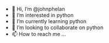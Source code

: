- 👋 Hi, I’m @johnphelan
- 👀 I’m interested in python
- 🌱 I’m currently learning python
- 💞️ I’m looking to collaborate on python
- 📫 How to reach me ...

<!---
johnphelan/johnphelan is a ✨ special ✨ repository because its `README.md` (this file) appears on your GitHub profile.
You can click the Preview link to take a look at your changes.
--->
